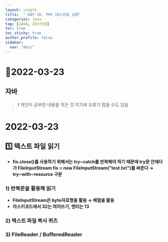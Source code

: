 ```yaml
---
layout: single
title:  " DAY-16. 자바 IO스트림 심화"
categories: Java
tag: [JAVA, IO스트림]
toc: true
toc_sticky: true
author_profile: false
sidebar:
  nav: "docs"
---
```


# 📌2022-03-23

## 자바

<!--Quote-->

> ❗ 개인이 공부한 내용을 적은 것 이기에 오류가 많을 수도 있음


# 2022-03-23

## 1️⃣ 텍스트 파일 읽기

<script src="https://gist.github.com/kimyeong96/b151c17e34a3964b35fea7332003dde7.js"></script>

- **fis.close()를 사용하기 위해서는 try~catch를 반복해야 하기 때문에 try문 안에다가 FileInputStream fis = new FileInputStream("test.txt")를 써준다 → try~with~resource 구문**

### 1) 반복문을 활용해 읽기

<script src="https://gist.github.com/kimyeong96/b323d3442192d77501057d1d84660f16.js"></script>

- **FileInputStream은 byte자료형을 활용 → 배열을 활용**
- **아스키코드에서 32는 띄어쓰기, 엔터는 13**

### 2) 텍스트 파일 복사 퀴즈

<script src="https://gist.github.com/kimyeong96/c73187a9c53cdc3a8a0a2a18d9483451.js"></script>

### 3) FileReader / BufferedReader

<script src="https://gist.github.com/kimyeong96/308af9765c8d75631c9b24eb98dfdcc8.js"></script>